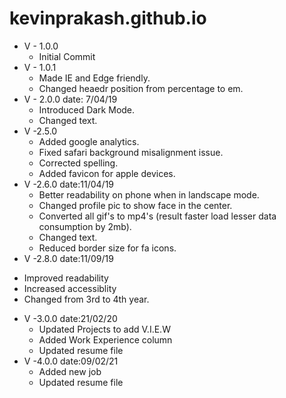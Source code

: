 # kevinprakash.github.io

+ V - 1.0.0      
  * Initial Commit
+ V - 1.0.1      
  * Made IE and Edge friendly.
  * Changed heaedr position from percentage to em.
+ V - 2.0.0  date: 7/04/19     
  * Introduced Dark Mode.
  * Changed text.
+ V -2.5.0    
  * Added google analytics.
  * Fixed safari background misalignment issue.
  * Corrected spelling.
  * Added favicon for apple devices.
+ V -2.6.0 date:11/04/19
  * Better readability on phone when in landscape mode.
  * Changed profile pic to show face in the center.
  * Converted all gif's to mp4's (result faster load lesser data consumption by 2mb).
  * Changed text.
  * Reduced border size for fa icons.
 + V -2.8.0 date:11/09/19
  * Improved readability
  * Increased accessiblity
  * Changed from 3rd to 4th year.
+ V -3.0.0 date:21/02/20
  * Updated Projects to add V.I.E.W
  * Added Work Experience column
  * Updated resume file
+ V -4.0.0 date:09/02/21
  * Added new job
  * Updated resume file
